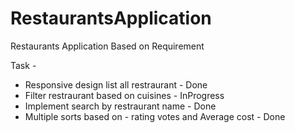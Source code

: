 # RestaurantsApplication
Restaurants Application Based on Requirement 

Task -
* Responsive design list all restraurant - Done
* Filter restraurant based on cuisines -  InProgress
* Implement search by restraurant name -  Done
* Multiple sorts based on - rating votes and Average cost - Done
